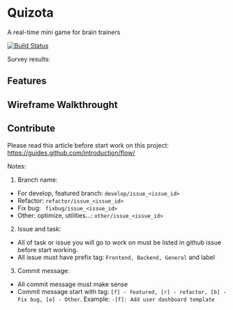 # Quizota

A real-time mini game for brain trainers

[![Build Status](https://travis-ci.org/Quizota/Quizota.svg)](https://travis-ci.org/Quizota/Quizota)

Survey results:

## Features

## Wireframe Walkthrought

## Contribute

Please read this article before start work on this project: https://guides.github.com/introduction/flow/

Notes:

1. Branch name: 

- For develop, featured branch: `develop/issue_<issue_id>`
- Refactor: `refactor/issue_<issue_id>`
- Fix bug: ` fixbug/issue_<issue_id>`
- Other: optimize, utilities...: `other/issue_<issue_id>`

2. Issue and task:

- All of task or issue you will go to work on must be listed in github issue before start working.
- All issue must have prefix tag: `Frontend, Backend, General` and label

3. Commit message:

- All commit message must make sense
- Commit message start with tag: `[f] - featured, [r] - refactor, [b] - Fix bug, [o] - Other`. Example: `-[f]: Add user dashboard template`
